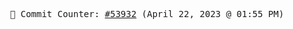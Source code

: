 <p align="center">
    <samp>
        📮 Commit Counter: <a href="https://github.com/Javascript-void0/Javascript-void0/commits/main">#53932</a> (April 22, 2023 @ 01:55 PM)
    </samp>
</p>